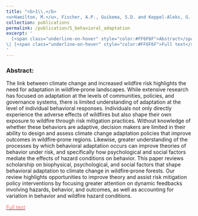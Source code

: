 ```yaml
---
title: "<b>1\\.</b> 
<u>Hamilton, M.</u>, Fischer, A.P., Guikema, S.D. and Keppel‐Aleks, G. (2018). **Behavioral adaptation to climate change in wildfire‐prone forests.** Wiley Interdisciplinary Reviews: Climate Change e553"
collection: publications
permalink: /publication/5_behavioral_adaptation
excerpt: '
  [<span class="underline-on-hover" style="color:#FF6F6F">Abstract</span>](../publication/5_behavioral_adaptation)
\| [<span class="underline-on-hover" style="color:#FF6F6F">Full text</span>](https://onlinelibrary.wiley.com/doi/abs/10.1002/wcc.553)
'
---
```


### Abstract:
The link between climate change and increased wildfire risk highlights the need for adaptation in wildfire‐prone landscapes. While extensive research has focused on adaptation at the levels of communities, policies, and governance systems, there is limited understanding of adaptation at the level of individual behavioral responses. Individuals not only directly experience the adverse effects of wildfires but also shape their own exposure to wildfire through risk mitigation practices. Without knowledge of whether these behaviors are adaptive, decision makers are limited in their ability to design and assess climate change adaptation policies that improve outcomes in wildfire‐prone regions. Likewise, greater understanding of the processes by which behavioral adaptation occurs can improve theories of behavior under risk, and specifically how psychological and social factors mediate the effects of hazard conditions on behavior. This paper reviews scholarship on biophysical, psychological, and social factors that shape behavioral adaptation to climate change in wildfire‐prone forests. Our review highlights opportunities to improve theory and assist risk mitigation policy interventions by focusing greater attention on dynamic feedbacks involving hazards, behavior, and outcomes, as well as accounting for variation in behavior and wildfire hazard conditions.

[<span class="underline-on-hover" style="color:#FF6F6F">Full text</span>](https://onlinelibrary.wiley.com/doi/abs/10.1002/wcc.553)

